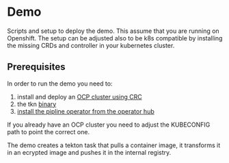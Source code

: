 # Demo

Scripts and setup to deploy the demo.
This assume that you are running on Openshift. The setup can be adjusted also to be k8s compatible by installing the missing CRDs and controller in your kubernetes cluster.

## Prerequisites
In order to run the demo you need to:
1. install and deploy an [OCP cluster using CRC](https://crc.dev/crc/)
2. the tkn [binary](https://docs.openshift.com/container-platform/4.9/cli_reference/tkn_cli/installing-tkn.html#installing-tkn) 
3. [install the pipline operator from the operator hub](https://docs.openshift.com/container-platform/4.9/cicd/pipelines/installing-pipelines.html)

If you already have an OCP cluster you need to adjust the KUBECONFIG path to point the correct one.

The demo creates a tekton task that pulls a container image, it transforms it in an ecrypted image and pushes it in the internal registry.
